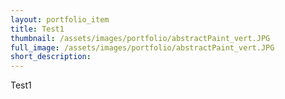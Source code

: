 ```yaml
---
layout: portfolio_item
title: Test1
thumbnail: /assets/images/portfolio/abstractPaint_vert.JPG
full_image: /assets/images/portfolio/abstractPaint_vert.JPG
short_description:
---
```


Test1